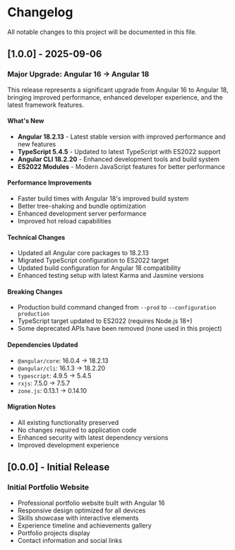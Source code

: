# Changelog

All notable changes to this project will be documented in this file.

## [1.0.0] - 2025-09-06

### Major Upgrade: Angular 16 → Angular 18

This release represents a significant upgrade from Angular 16 to Angular 18, bringing improved performance, enhanced developer experience, and the latest framework features.

#### What's New
- **Angular 18.2.13** - Latest stable version with improved performance and new features
- **TypeScript 5.4.5** - Updated to latest TypeScript with ES2022 support
- **Angular CLI 18.2.20** - Enhanced development tools and build system
- **ES2022 Modules** - Modern JavaScript features for better performance

#### Performance Improvements
- Faster build times with Angular 18's improved build system
- Better tree-shaking and bundle optimization
- Enhanced development server performance
- Improved hot reload capabilities

#### Technical Changes
- Updated all Angular core packages to 18.2.13
- Migrated TypeScript configuration to ES2022 target
- Updated build configuration for Angular 18 compatibility
- Enhanced testing setup with latest Karma and Jasmine versions

#### Breaking Changes
- Production build command changed from `--prod` to `--configuration production`
- TypeScript target updated to ES2022 (requires Node.js 18+)
- Some deprecated APIs have been removed (none used in this project)

#### Dependencies Updated
- `@angular/core`: 16.0.4 → 18.2.13
- `@angular/cli`: 16.1.3 → 18.2.20
- `typescript`: 4.9.5 → 5.4.5
- `rxjs`: 7.5.0 → 7.5.7
- `zone.js`: 0.13.1 → 0.14.10

#### Migration Notes
- All existing functionality preserved
- No changes required to application code
- Enhanced security with latest dependency versions
- Improved development experience

## [0.0.0] - Initial Release

### Initial Portfolio Website
- Professional portfolio website built with Angular 16
- Responsive design optimized for all devices
- Skills showcase with interactive elements
- Experience timeline and achievements gallery
- Portfolio projects display
- Contact information and social links